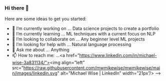 ### Hi there 👋


Here are some ideas to get you started:

- 🔭 I’m currently working on ... Data science projects to create a portfolio
- 🌱 I’m currently learning ... ML techniques with a current focus on NLP
- 👯 I’m looking to collaborate on ... Any beginner level ML projects
- 🤔 I’m looking for help with ... Natural language processing
- 💬 Ask me about ... Anything
- 📫 How to reach me: ...<a href=”https://www.linkedin.com/in/michael-wise-3a831134/"><img align=”left” src=”https://raw.githubusercontent.com/mwmikewise/mwmikewise/main/images/linkedin.svg" alt=”Michael Wise | LinkedIn” width=”21px”/></a>
-->
